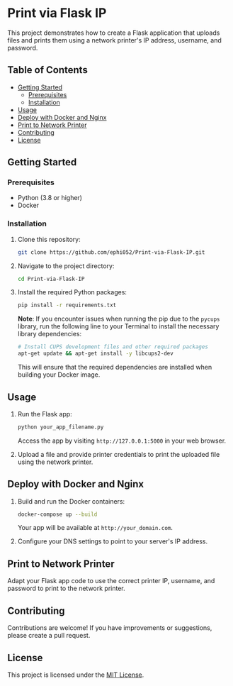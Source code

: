# Print via Flask IP

This project demonstrates how to create a Flask application that uploads files and prints them using a network printer's IP address, username, and password.

## Table of Contents
- [Getting Started](#getting-started)
  - [Prerequisites](#prerequisites)
  - [Installation](#installation)
- [Usage](#usage)
- [Deploy with Docker and Nginx](#deploy-with-docker-and-nginx)
- [Print to Network Printer](#print-to-network-printer)
- [Contributing](#contributing)
- [License](#license)

## Getting Started

### Prerequisites

- Python (3.8 or higher)
- Docker

### Installation

1. Clone this repository:

   ```bash
   git clone https://github.com/ephi052/Print-via-Flask-IP.git
   ```

2. Navigate to the project directory:

   ```bash
   cd Print-via-Flask-IP
   ```

3. Install the required Python packages:

   ```bash
   pip install -r requirements.txt
   ```

   **Note**: If you encounter issues when running the pip due to the `pycups` library, run the following line to your Terminal to install the necessary library dependencies:

   ```bash
   # Install CUPS development files and other required packages
   apt-get update && apt-get install -y libcups2-dev
   ```

   This will ensure that the required dependencies are installed when building your Docker image.

## Usage

1. Run the Flask app:

   ```bash
   python your_app_filename.py
   ```

   Access the app by visiting `http://127.0.0.1:5000` in your web browser.

2. Upload a file and provide printer credentials to print the uploaded file using the network printer.

## Deploy with Docker and Nginx

1. Build and run the Docker containers:

   ```bash
   docker-compose up --build
   ```

   Your app will be available at `http://your_domain.com`.

2. Configure your DNS settings to point to your server's IP address.

## Print to Network Printer

Adapt your Flask app code to use the correct printer IP, username, and password to print to the network printer.

## Contributing

Contributions are welcome! If you have improvements or suggestions, please create a pull request.

## License

This project is licensed under the [MIT License](LICENSE).
